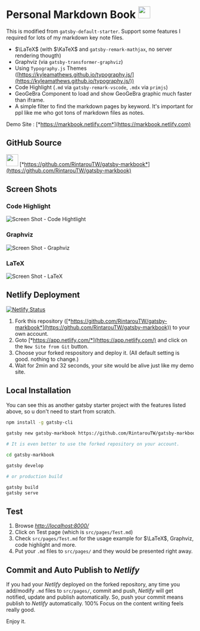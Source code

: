 # Personal Markdown Book <img class="icon" width="32" height="32" src="https://i.imgur.com/KHOWAta.png"/>

This is modified from `gatsby-default-starter`.
Support some features I required for lots of my markdown key note files.

- $\LaTeX$ (with $\KaTeX$ and `gatsby-remark-mathjax`, no server rendering thougth)
- Graphviz (via `gatsby-transformer-graphviz`)
- Using `Typography.js` Themes ([https://kyleamathews.github.io/typography.js/](https://kyleamathews.github.io/typography.js/))
- Code Highlight (`.md` via `gatsby-remark-vscode`,  `.mdx` via `primjs`)
- GeoGeBra Component to load and show GeoGeBra graphic much faster than iframe.
- A simple filter to find the markdown pages by keyword. It's important for ppl like me who got tons of markdown files as notes.

Demo Site : [*https://markbook.netlify.com*](https://markbook.netlify.com)

## GitHub Source

<img class="icon" height="32" width="32" src="https://cdn.jsdelivr.net/npm/simple-icons@latest/icons/github.svg"/> [*https://github.com/RintarouTW/gatsby-markbook*](https://github.com/RintarouTW/gatsby-markbook)

## Screen Shots

### Code Highlight

![Screen Shot - Code Hightlight](https://i.imgur.com/BnI2xlh.png)

### Graphviz

![Screen Shot - Graphviz](https://i.imgur.com/BCJj3pC.png)

### LaTeX

![Screen Shot - LaTeX](https://i.imgur.com/wGKYKV4.png)

## Netlify Deployment

[![Netlify Status](https://api.netlify.com/api/v1/badges/74fac30d-002b-4ea4-b443-3e4b7875f44b/deploy-status)](https://app.netlify.com/sites/markbook/deploys)

1. Fork this repository ([*https://github.com/RintarouTW/gatsby-markbook*](https://github.com/RintarouTW/gatsby-markbook)) to your own account.
2. Goto [*https://app.netlify.com/*](https://app.netlify.com/) and click on the `New Site from Git` button.
3. Choose your forked respository and deploy it. (All default setting is good. nothing to change.)
4. Wait for 2min and 32 seconds, your site would be alive just like my demo site.

## Local Installation

You can see this as another gatsby starter project with the features listed above, so u don't need to start from scratch.

```bash
npm install -g gatsby-cli

gatsby new gatsby-markbook https://github.com/RintarouTW/gatsby-markbook.git
  
# It is even better to use the forked repository on your account.

cd gatsby-markbook

gatsby develop

# or production build

gatsby build
gatsby serve
```

## Test

1. Browse [*http://localhost:8000/*](http://localhost:8000/)
2. Click on Test page (which is `src/pages/Test.md`)
3. Check `src/pages/Test.md` for the usage example for $\LaTeX$, Graphviz, code highlight and more.
4. Put your `.md` files to `src/pages/` and they would be presented right away.

## Commit and Auto Publish to *Netlify*

If you had your *Netlify* deployed on the forked repository, any time you add/modify `.md` files to `src/pages/`, commit and push, *Netlify* will get notified, update and publish automatically. So, push your commit means publish to *Netlify* automatically. 100% Focus on the content writing feels really good.

Enjoy it.
